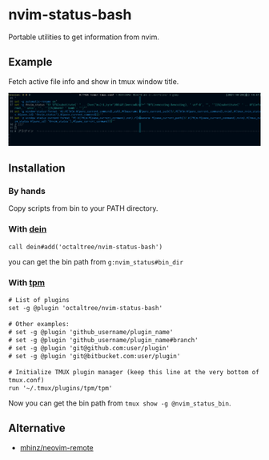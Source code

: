 # nvim-status-bash

Portable utilities to get information from nvim.

## Example
Fetch active file info and show in tmux window title.

![status.png](./src/status.png)

## Installation
### By hands
Copy scripts from bin to your PATH directory.

### With [dein](https://github.com/Shougo/dein.vim)
```vim
call dein#add('octaltree/nvim-status-bash')
```

you can get the bin path from `g:nvim_status#bin_dir`

### With [tpm](https://github.com/tmux-plugins/tpm)
```tmux
# List of plugins
set -g @plugin 'octaltree/nvim-status-bash'

# Other examples:
# set -g @plugin 'github_username/plugin_name'
# set -g @plugin 'github_username/plugin_name#branch'
# set -g @plugin 'git@github.com:user/plugin'
# set -g @plugin 'git@bitbucket.com:user/plugin'

# Initialize TMUX plugin manager (keep this line at the very bottom of tmux.conf)
run '~/.tmux/plugins/tpm/tpm'
```

Now you can get the bin path from `tmux show -g @nvim_status_bin`.

## Alternative
- [mhinz/neovim-remote](https://github.com/mhinz/neovim-remote)
